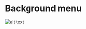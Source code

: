 # Background menu

![alt text](https://uc1e5762e5027e4e83fcd8a4afa3.previews.dropboxusercontent.com/p/thumb/AAqmmPoMrZoek5GXJp9VjIGXEtP4wv93eDWOfIHgoF_pNQQXmXg46nLE1tqKC-Dh_xAFldKPDroDQSOW_7th6744fe0C9viRfr3s8De3elc9CLwRcTEys7oD0xI4H7FmJMJqQplHWVAfx-8DtR8O-tuYLZe9fVVhofNVTimZy6yCOp4xf1GfCBT_xA4iu469jFc8NWzhcVN3tZ3-QTun0SXhUhqbjnTgFC_usgKjEV4W87prCuVCu790V8Z6TMdgKxiM8xosGcbzbo_GUnQZS_4cIGjXgWY1TB_X6swYhwjJpQtybGQ-WbvT-ZhL3H5RYkikj_PFI8C-UOLWg7BvZX35jU5p_ss6YEoyRzsXn-L07ayZNIo_G2BU9AZVwyfSpa6mRcB6jFAfMGbzEVZppbMc2LTJOXy6aVmfl4WjA-3zhAyrf96YB5-hQBFoZSIwbCDr2kmkQewY5WVaz2ISTm-tyEZBhBWDTmr2ohraTJSuzA/p.png?fv_content=true&size_mode=5 "Logo Title Text 1")
